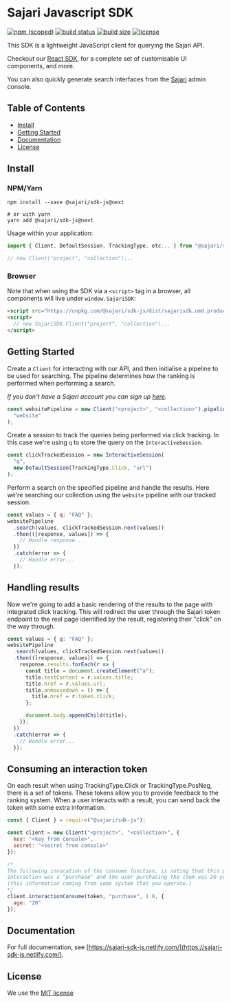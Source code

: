 # Sajari Javascript SDK

[![npm (scoped)](https://img.shields.io/npm/v/@sajari/sdk-js.svg?style=flat-square)](https://www.npmjs.com/package/@sajari/sdk-js)
[![build status](https://img.shields.io/travis/sajari/sajari-sdk-js/master.svg?style=flat-square)](https://travis-ci.org/sajari/sajari-sdk-js)
[![build size](https://img.shields.io/bundlephobia/minzip/@sajari/sdk-js.svg)](https://img.shields.io/bundlephobia/minzip/@sajari/sdk-js.svg)
[![license](https://img.shields.io/badge/license-MIT-green.svg?style=flat-square)](./LICENSE)

This SDK is a lightweight JavaScript client for querying the Sajari API.

Checkout our [React SDK](https://www.github.com/sajari/sajari-sdk-react), for a complete set of customisable UI components, and more.

You can also quickly generate search interfaces from the [Sajari](https://www.sajari.com/console) admin console.

## Table of Contents

- [Install](#install)
- [Getting Started](#getting-started)
- [Documentation](#documentation)
- [License](#license)

## Install

### NPM/Yarn

```shell
npm install --save @sajari/sdk-js@next

# or with yarn
yarn add @sajari/sdk-js@next
```

Usage within your application:

```javascript
import { Client, DefaultSession, TrackingType, etc... } from "@sajari/sdk-js";

// new Client("project", "collection")...
```

### Browser

Note that when using the SDK via a `<script>` tag in a browser, all components will live under `window.SajariSDK`:

```html
<script src="https://unpkg.com/@sajari/sdk-js/dist/sajarisdk.umd.production.min.js"></script>
<script>
  // new SajariSDK.Client("project", "collection")...
</script>
```

## Getting Started

Create a `Client` for interacting with our API, and then initialise a pipeline to be used for searching. The pipeline determines how the ranking is performed when performing a search.

_If you don't have a Sajari account you can sign up [here](https://www.sajari.com/console/sign-up)._

```javascript
const websitePipeline = new Client("<project>", "<collection>").pipeline(
  "website"
);
```

Create a session to track the queries being performed via click tracking. In this case we're using `q` to store the query on the `InteractiveSession`.

```javascript
const clickTrackedSession = new InteractiveSession(
  "q",
  new DefaultSession(TrackingType.Click, "url")
);
```

Perform a search on the specified pipeline and handle the results. Here we're searching our collection using the `website` pipeline with our tracked session.

```javascript
const values = { q: "FAQ" };
websitePipeline
  .search(values, clickTrackedSession.next(values))
  .then(([response, values]) => {
    // Handle response...
  })
  .catch(error => {
    // Handle error...
  });
```

## Handling results

Now we're going to add a basic rendering of the results to the page with integrated click tracking.
This will redirect the user through the Sajari token endpoint to the real page identified by the result, registering their "click" on the way through.

```javascript
const values = { q: "FAQ" };
websitePipeline
  .search(values, clickTrackedSession.next(values))
  .then(([response, values]) => {
    response.results.forEach(r => {
      const title = document.createElement("a");
      title.textContent = r.values.title;
      title.href = r.values.url;
      title.onmousedown = () => {
        title.href = r.token.click;
      };

      document.body.appendChild(title);
    });
  })
  .catch(error => {
    // Handle error...
  });
```

## Consuming an interaction token

On each result when using TrackingType.Click or TrackingType.PosNeg, there is a
set of tokens. These tokens allow you to provide feedback to the ranking system.
When a user interacts with a result, you can send back the token with some extra
information.

```js
const { Client } = require("@sajari/sdk-js");

const client = new Client("<project>", "<collection>", {
  key: "<key from console>",
  secret: "<secret from console>"
});

/*
The following invocation of the consume function, is noting that this particular
interaction was a "purchase" and the user purchasing the item was 20 years old
(this information coming from some system that you operate.)
*/
client.interactionConsume(token, "purchase", 1.0, {
  age: "20"
});
```

## Documentation

For full documentation, see [https://sajari-sdk-js.netlify.com/](https://sajari-sdk-js.netlify.com/).

## License

We use the [MIT license](./LICENSE)

